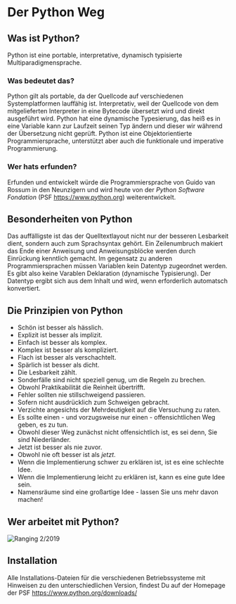 # Der Python Weg

## Was ist Python?
Python ist eine portable, interpretative, dynamisch typisierte Multiparadigmensprache.

### Was bedeutet das?
Python gilt als portable, da der Quellcode auf verschiedenen Systemplatformen lauffähig ist.
Interpretativ, weil der Quellcode von dem mitgelieferten Interpreter in eine Bytecode übersetzt wird und direkt ausgeführt wird. Python hat eine dynamische Typesierung, das heiß es in eine Variable kann zur Laufzeit seinen Typ ändern und dieser wir während der Übersetzung nicht geprüft. Python ist eine Objektorientierte Programmiersprache, unterstützt aber auch die funktionale und imperative Programmierung. 

### Wer hats erfunden?
Erfunden und entwickelt würde die Programmiersprache von Guido van Rossum in den Neunzigern und wird heute von der *Python Software Fondation* (PSF  https://www.python.org) weiterentwickelt.

## Besonderheiten von Python
Das auffälligste ist das der Quelltextlayout nicht nur der besseren Lesbarkeit dient, sondern auch zum Sprachsyntax gehört.
Ein Zeilenumbruch makiert das Ende einer Anweisung und Anweisungsblöcke werden durch Einrückung kenntlich gemacht.
Im gegensatz zu anderen Programmiersprachen müssen Variablen kein Datentyp zugeordnet werden. Es gibt also keine Varablen Deklaration (dynamische Typisierung). Der Datentyp ergibt sich aus dem Inhalt und wird, wenn erforderlich automatsch konvertiert.

## Die Prinzipien von Python
- Schön ist besser als hässlich.
- Explizit ist besser als implizit.
- Einfach ist besser als komplex.
- Komplex ist besser als kompliziert.
- Flach ist besser als verschachtelt.
- Spärlich ist besser als dicht.
- Die Lesbarkeit zählt.
- Sonderfälle sind nicht speziell genug, um die Regeln zu brechen.
- Obwohl Praktikabilität die Reinheit übertrifft.
- Fehler sollten nie stillschweigend passieren.
- Sofern nicht ausdrücklich zum Schweigen gebracht.
- Verzichte angesichts der Mehrdeutigkeit auf die Versuchung zu raten.
- Es sollte einen - und vorzugsweise nur einen - offensichtlichen Weg geben, es zu tun.
- Obwohl dieser Weg zunächst nicht offensichtlich ist, es sei denn, Sie sind Niederländer.
- Jetzt ist besser als nie zuvor.
- Obwohl nie oft besser ist als *jetzt*.
- Wenn die Implementierung schwer zu erklären ist, ist es eine schlechte Idee.
- Wenn die Implementierung leicht zu erklären ist, kann es eine gute Idee sein.
- Namensräume sind eine großartige Idee - lassen Sie uns mehr davon machen!

## Wer arbeitet mit Python?

![Ranging 2/2019](https://github.com/NeumannSven/pyshb_programmierkurs/blob/master/session1/ranking2019-01.png "Ranging 2/2019")

## Installation
Alle Installations-Dateien für die verschiedenen Betriebssysteme mit Hinweisen zu den unterschiedlichen Version, findest Du auf der Homepage der PSF https://www.python.org/downloads/
